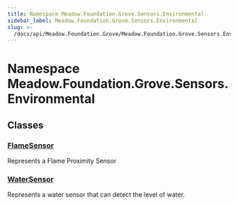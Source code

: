 ```yaml
---
title: Namespace Meadow.Foundation.Grove.Sensors.Environmental
sidebar_label: Meadow.Foundation.Grove.Sensors.Environmental
slug: >-
  /docs/api/Meadow.Foundation.Grove/Meadow.Foundation.Grove.Sensors.Environmental
---
```

# Namespace Meadow.Foundation.Grove.Sensors.Environmental
## Classes
### [FlameSensor](../Meadow.Foundation.Grove.Sensors.Environmental/FlameSensor)
Represents a Flame Proximity Sensor
### [WaterSensor](../Meadow.Foundation.Grove.Sensors.Environmental/WaterSensor)
Represents a water sensor that can detect the level of water.

